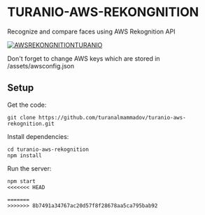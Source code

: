 # TURANIO-AWS-REKONGNITION
Recognize and compare faces using AWS Rekognition API


[![AWSREKONGNITIONTURANIO](https://i.ibb.co/XYsxbDp/turanio.png)](https://aws.amazon.com/rekognition/)



Don't forget to change AWS keys which are stored in /assets/awsconfig.json

## Setup
Get the code:

```
git clone https://github.com/turanalmammadov/turanio-aws-rekognition.git
```

Install dependencies:

```
cd turanio-aws-rekognition
npm install
```
Run the server:

```
npm start
<<<<<<< HEAD

=======
>>>>>>> 8b7491a34767ac20d57f8f28678aa5ca795bab92
